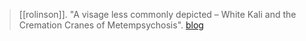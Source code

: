 > [[rolinson]]. "A visage less commonly depicted – White Kali and the Cremation Cranes of Metempsychosis". [blog](https://aryaakasha.com/2019/12/14/a-visage-less-commonly-depicted-white-kali-and-the-cremation-cranes-of-metempsychosis/)